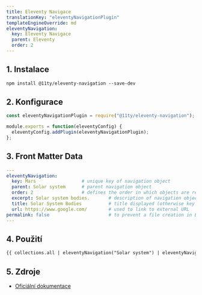 ```yaml
---
title: Eleventy Navigace
translationKey: "eleventyNavigationPlugin"
templateEngineOverride: md
eleventyNavigation:
  key: Eleventy Navigace
  parent: Eleventy
  order: 2
---
```

## 1. Instalace
```html
npm install @11ty/eleventy-navigation --save-dev
```

## 2. Konfigurace
```js
const eleventyNavigationPlugin = require("@11ty/eleventy-navigation");

module.exports = function(eleventyConfig) {
  eleventyConfig.addPlugin(eleventyNavigationPlugin);
};
```

## 3. Front Matter Data
```yaml
---
eleventyNavigation:
  key: Mars                 # unique key of navigation object
  parent: Solar system      # parent navigation object
  order: 2                  # defines the order in which objects are returned
  excerpt: Solar system bodies.       # description of navigation object
  title: Solar System Bodies          # title displayed (otherwise key is used)
  url: https://www.google.com/        # used to link to external URL
permalink: false                      # to prevent a file creation in Eleventy output site in case external link is used for navigation object
---
```

## 4. Použití
```html
{{ collections.all | eleventyNavigation("Solar system") | eleventyNavigationToHtml | safe }}
```

## 5. Zdroje
- [Oficiální dokumentace](https://www.11ty.dev/docs/plugins/navigation/)